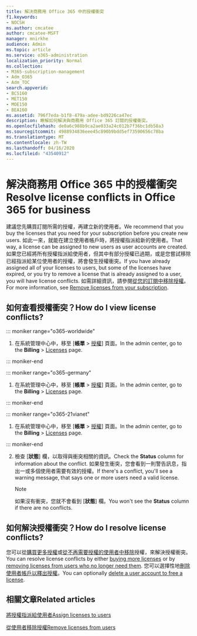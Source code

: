 ```yaml
---
title: 解決商務用 Office 365 中的授權衝突
f1.keywords:
- NOCSH
ms.author: cmcatee
author: cmcatee-MSFT
manager: mnirkhe
audience: Admin
ms.topic: article
ms.service: o365-administration
localization_priority: Normal
ms.collection:
- M365-subscription-management
- Adm_O365
- Adm_TOC
search.appverid:
- BCS160
- MET150
- MOE150
- BEA160
ms.assetid: 796f7eda-b1f8-479a-adee-bd9226ca47ec
description: 瞭解如何解決與商務用 Office 365 訂閱的授權衝突。
ms.openlocfilehash: de0a6c988b9ca2ae033a24c012b7f36bc1db58a3
ms.sourcegitcommit: 4988934836eee45c890b9bdd5ef73590656c78ba
ms.translationtype: MT
ms.contentlocale: zh-TW
ms.lasthandoff: 04/16/2020
ms.locfileid: "43540912"
---
```

# <a name="resolve-license-conflicts-in-office-365-for-business"></a><span data-ttu-id="1b996-103">解決商務用 Office 365 中的授權衝突</span><span class="sxs-lookup"><span data-stu-id="1b996-103">Resolve license conflicts in Office 365 for business</span></span>

<span data-ttu-id="1b996-104">建議您先購買訂閱所需的授權，再建立新的使用者。</span><span class="sxs-lookup"><span data-stu-id="1b996-104">We recommend that you buy the licenses that you need for your subscription before you create new users.</span></span> <span data-ttu-id="1b996-105">如此一來，就能在建立使用者帳戶時，將授權指派給新的使用者。</span><span class="sxs-lookup"><span data-stu-id="1b996-105">That way, a license can be assigned to new users as user accounts are created.</span></span> <span data-ttu-id="1b996-106">如果您已經將所有授權指派給使用者，但其中有部分授權已過期，或是您嘗試移除已經指派給某位使用者的授權，將會發生授權衝突。</span><span class="sxs-lookup"><span data-stu-id="1b996-106">If you have already assigned all of your licenses to users, but some of the licenses have expired, or you try to remove a license that is already assigned to a user, you will have license conflicts.</span></span> <span data-ttu-id="1b996-107">如需詳細資訊，請參閱[從您的訂閱中移除授權](../../commerce/licenses/remove-licenses-from-subscription.md)。</span><span class="sxs-lookup"><span data-stu-id="1b996-107">For more information, see [Remove licenses from your subscription](../../commerce/licenses/remove-licenses-from-subscription.md).</span></span>
  
## <a name="how-do-i-view-license-conflicts"></a><span data-ttu-id="1b996-108">如何查看授權衝突？</span><span class="sxs-lookup"><span data-stu-id="1b996-108">How do I view license conflicts?</span></span>

::: moniker range="o365-worldwide"

1. <span data-ttu-id="1b996-109">在系統管理中心中，移至 [**帳單** > <a href="https://go.microsoft.com/fwlink/p/?linkid=842264" target="_blank">授權</a>] 頁面。</span><span class="sxs-lookup"><span data-stu-id="1b996-109">In the admin center, go to the **Billing** > <a href="https://go.microsoft.com/fwlink/p/?linkid=842264" target="_blank">Licenses</a> page.</span></span>

::: moniker-end

::: moniker range="o365-germany"

1. <span data-ttu-id="1b996-110">在系統管理中心中，移至 [**帳單** > <a href="https://go.microsoft.com/fwlink/p/?linkid=848038" target="_blank">授權</a>] 頁面。</span><span class="sxs-lookup"><span data-stu-id="1b996-110">In the admin center, go to the **Billing** > <a href="https://go.microsoft.com/fwlink/p/?linkid=848038" target="_blank">Licenses</a> page.</span></span>

::: moniker-end

::: moniker range="o365-21vianet"

1. <span data-ttu-id="1b996-111">在系統管理中心中，移至 [**帳單** > <a href="https://go.microsoft.com/fwlink/p/?linkid=850625" target="_blank">授權</a>] 頁面。</span><span class="sxs-lookup"><span data-stu-id="1b996-111">In the admin center, go to the **Billing** > <a href="https://go.microsoft.com/fwlink/p/?linkid=850625" target="_blank">Licenses</a> page.</span></span>

::: moniker-end


2. <span data-ttu-id="1b996-112">檢查 [**狀態**] 欄，以取得與衝突相關的資訊。</span><span class="sxs-lookup"><span data-stu-id="1b996-112">Check the **Status** column for information about the conflict.</span></span> <span data-ttu-id="1b996-113">如果發生衝突，您會看到一則警告訊息，指出一或多個使用者需要有效的授權。</span><span class="sxs-lookup"><span data-stu-id="1b996-113">If there's a conflict, you'll see a warning message, that says one or more users need a valid license.</span></span>

    > [!NOTE]
    > <span data-ttu-id="1b996-114">如果沒有衝突，您就不會看到 [**狀態**] 欄。</span><span class="sxs-lookup"><span data-stu-id="1b996-114">You won't see the **Status** column if there are no conflicts.</span></span>

## <a name="how-do-i-resolve-license-conflicts"></a><span data-ttu-id="1b996-115">如何解決授權衝突？</span><span class="sxs-lookup"><span data-stu-id="1b996-115">How do I resolve license conflicts?</span></span>

<span data-ttu-id="1b996-116">您可以從[購買更多授權](../../commerce/licenses/buy-licenses.md)或[從不再需要授權的使用者中移除](remove-licenses-from-users.md)授權，來解決授權衝突。</span><span class="sxs-lookup"><span data-stu-id="1b996-116">You can resolve license conflicts by either [buying more licenses](../../commerce/licenses/buy-licenses.md) or by [removing licenses from users who no longer need them](remove-licenses-from-users.md).</span></span> <span data-ttu-id="1b996-117">您可以選擇性地[刪除使用者帳戶以釋出授權](../add-users/delete-a-user.md)。</span><span class="sxs-lookup"><span data-stu-id="1b996-117">You can optionally [delete a user account to free a license](../add-users/delete-a-user.md).</span></span>
  
## <a name="related-articles"></a><span data-ttu-id="1b996-118">相關文章</span><span class="sxs-lookup"><span data-stu-id="1b996-118">Related articles</span></span> 

[<span data-ttu-id="1b996-119">將授權指派給使用者</span><span class="sxs-lookup"><span data-stu-id="1b996-119">Assign licenses to users</span></span>](assign-licenses-to-users.md)
  
[<span data-ttu-id="1b996-120">從使用者移除授權</span><span class="sxs-lookup"><span data-stu-id="1b996-120">Remove licenses from users</span></span>](remove-licenses-from-users.md)
